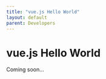```yaml
---
title: "vue.js Hello World"
layout: default
parent: Developers
---
```

# vue.js Hello World

Coming soon...